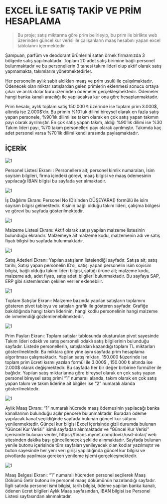 # EXCEL İLE SATIŞ TAKİP VE PRİM HESAPLAMA

> Bu proje; satış miktarına göre prim belirleyip, bu prim ile birlikte web üzerinden güncel kur verisi ile çalışanların maaş hesabını yapan excel tablolarını içermektedir

<p>Şampuan, parfüm ve deodorant ürünlerini satan örnek firmamızda 3 bölgede satış yapılmaktadır. Toplam 20 adet satış birimine bağlı personel bulunmaktadır ve bu personellerin 3 tanesi takım lideri olup aktif olarak satış yapmamakta, takımlarını yönetmektedirler.</p>
<p>Her personelin aylık sabit aldıkları maaş ve prim usulü ile çalışılmaktadır. Ödenecek olan miktar satışlardan gelen primlerin eklenmesi sonucu ortaya çıkar ve anlık dolar kuru üzerinden ödemeler gerçekleşmektedir. Ödemeler hangi banka kanalı aracılığı ile yapılacaksa kur ona göre hesaplanmaktadır.  </p>
<p>Prim hesabı, aylık toplam satış 150.000 ₺ üzerinde ise toplam prim 3.000<span>$</span>, altında ise 2.000$’dır. Bu primin %10’luk dilimi bireysel olarak en fazla satış yapan personele, %90’lık dilimi ise takım olarak en çok satış yapan takımın payı olarak ayrılmıştır. En çok satış yapan takım, aldığı %90’lık dilimi ise %30 Takım lideri payı, %70 takım personelleri payı olarak ayrılmıştır. Takımda kaç adet personel varsa %70’lik dilimi kendi arasında paylaşmaktadır.  </p>

## İÇERİK
![1](https://ogrencievi.net/uploads/eray/satistakipexceli/1.png)
<p>Personel Listesi Ekranı : Personellere ait; personel kimlik numaraları, İsim soyisim bilgileri, firma içindeki görevi, maaş bilgisi ve maaş ödemesinin yapılacağı IBAN bilgisi bu sayfada yer almaktadır.  </p>

![1](https://ogrencievi.net/uploads/eray/satistakipexceli/2.png)
<p>İş Dağılımı Ekranı: Personel No ID’sinden DÜŞEYARA() formülü ile isim soyisim bilgisi gelmektedir. Kişinin bağlı olduğu takım lideri, çalışma bölgesi ve görevi bu sayfada gösterilmektedir.  </p>

![1](https://ogrencievi.net/uploads/eray/satistakipexceli/3.png)
<p>Malzeme Listesi Ekranı: Aktif olarak satışı yapılan malzeme listesinin bulunduğu ekrandır. Malzemeye ait malzeme kodu, malzemenin adı ve satış fiyatı bilgisi bu sayfada bulunmaktadır.  </p>

![1](https://ogrencievi.net/uploads/eray/satistakipexceli/4.png)
<p>Satış Adetleri Ekranı: Yapılan satışların listelendiği sayfadır. Satışa ait; satış tarihi, Satışı yapan personelin ID’si, satışı yapan personelin isim soyisim bilgisi, bağlı olduğu takım lideri bilgisi, sattığı ürüne ait; malzeme kodu, malzeme adı, adet fiyatı, satış adeti bilgileri bulunmaktadır. Bu sayfaya SAP, ERP gibi sistemlerden çekilen veriler eklenebilir.  </p>

![1](https://ogrencievi.net/uploads/eray/satistakipexceli/5.png)
<p>Toplam Satışlar Ekranı: Malzeme bazında yapılan satışların toplamını gösteren pivot tabloyu ve satışları grafik ile gösteren sayfadır. Grafiğe bakıldığında hangi takım liderinin, hangi kodlu personelinin hangi malzeme de ivmelendiği gözlemlenebilmektedir.  </p>

![1](https://ogrencievi.net/uploads/eray/satistakipexceli/6.png)
<p>Prim Payları Ekranı: Toplam satışlar tablosunda oluşturulan pivot sayesinde Takım lideri odaklı ve satış personeli odaklı satış bilgilerinin bulunduğu sayfadır. Listede personellerin, satışlardan kazandığı toplam TL miktarları gösterilmektedir. Bu miktara göre yine aynı sayfada prim hesaplama algoritması çalışmaktadır. 
Yapılan satış miktarı, 150.000 ₺üzerinde ise toplam prim ücreti kısmı yazılan formül ile 3.000<span>$</span> , 150.000 ₺ altında ise 2.000$ olarak değişmektedir. Bu sayfada her bir değer birbirine formüller ile bağlıdır. Yapılan satış miktarlarına göre bireysel olarak en çok satış yapan personel bireysel satış primi “1” numaralı alanda, takım olarak en çok satış yapan takım ve takım liderine ait bilgiler ise “2” numaralı alanda gösterilmektedir. </p>

![1](https://ogrencievi.net/uploads/eray/satistakipexceli/7.png)
<p>Aylık Maaş Ekranı: “1” numaralı hücrede maaş ödemesinin yapılacağı banka kanallarının bulunduğu açılır pencere bulunmaktadır. Buradan ödeme yapılacak kanal seçildiğinde sayfada bulunan güncel kur sütunu yenilenmektedir. Güncel kur bilgisi Excel içerisinde gizli durumda bulunan “Güncel Kur Verisi” isimli sayfadan alınmaktadır ve “Güncel Kur Verisi” içerisinde bulunan veriler, https://finans.mynet.com/doviz/usd-dolar/ web sitesinden dakika başı güncellenecek şekilde alınmaktadır. Sayfada bulunan yenile butonu içerisinde tüm sayfaları yenileyecek olan kodlar yazılmıştır ve buton sayesinde her yeni veri girişi yapıldığında güncel kur bilgisi ve pivotlarda yapılması gereken yenileme işlemi gerçekleşmektedir.  </p>

![1](https://ogrencievi.net/uploads/eray/satistakipexceli/8.png)
<p>Maaş Belgesi Ekranı: “1” numaralı hücreden personel seçilerek Maaş Dökümü Getir butonu ile personel maaş dökümünün hazırlandığı sayfadır. İlgili satırda personel ismi bilgisi, tarih bilgisi, ödeme yapılan banka kanalı, ödenen ücret bilgileri Aylık Maaş sayfasından, IBAN bilgisi ise Personel Listesi sayfasından alınmaktadır.</p>

